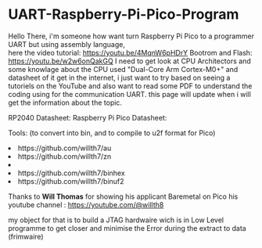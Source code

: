 # UART-Raspberry-Pi-Pico-Program
Hello There, i'm someone how want turn Raspberry Pi Pico to a programmer UART but using assembly language,<br> here the video tutorial: https://youtu.be/4MqnW6pHDrY
Bootrom and Flash: https://youtu.be/w2w6onQakGQ
I need to get look at CPU Architectors and some knowlage about the CPU used "Dual-Core Arm Cortex-M0+" and datasheet of it get in the internet, i just want to try based on seeing a tutoriels on the YouTube and also want to read some PDF to understand the coding using for the communication UART. this page will update when i will get the information about the topic.

RP2040 Datasheet: 
Raspberry Pi Pico Datasheet:

Tools: (to convert into bin, and to compile to u2f format for Pico)
<li>https://github.com/willth7/au</li>
<li>https://github.com/willth7/zn<li>
<li>https://github.com/willth7/binhex</li>
<li>https://github.com/willth7/binuf2</li>

Thanks to <b>Will Thomas</b> for showing his applicant Baremetal on Pico
his youtube channel : https://youtube.com/@willth8

my object for that is to build a JTAG hardwaire wich is in Low Level programme to get closer and minimise the Error during  the extract to data (frimwaire)
